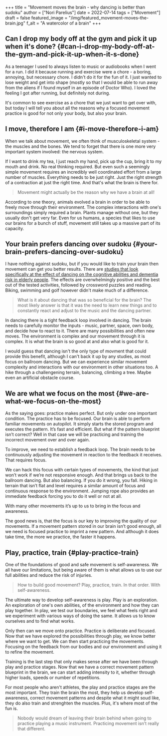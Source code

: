 +++
title = "Movement moves the brain - why dancing is better than sudoku"
author = ["Nori Parelius"]
date = 2022-07-14
tags = ["Movement"]
draft = false
featured_image = "/img/featured_movement-moves-the-brain.jpg"
f_alt = "A watercolor of a brain"
+++

## Can I drop my body off at the gym and pick it up when it's done? {#can-i-drop-my-body-off-at-the-gym-and-pick-it-up-when-it-s-done}

As a teenager I used to always listen to music or audiobooks when I went for a run. I did it because running and exercise were a chore - a boring, annoying, but necessary chore. I didn't do it for the fun of it. I just wanted to lose weight and get into shape (mostly so that I would be able to run away from the aliens if I found myself in an episode of Doctor Who). I loved the feeling I got after running, but definitely not during.

It's common to see exercise as a chore that we just want to get over with, but today I will tell you about all the reasons why a focused movement practice is good for not only your body, but also your brain.


## I move, therefore I am {#i-move-therefore-i-am}

When we talk about movement, we often think of musculoskeletal system - the muscles and the bones. We tend to forget that there is one more very important system involved: the nervous system.

If I want to drink my tea, I just reach my hand, pick up the cup, bring it to my mouth and drink. No real thinking required. But even such a seemingly simple movement requires an incredibly well coordinated effort from a large number of muscles. Everything needs to be just right. Just the right strength of a contraction at just the right time. And that's what the brain is there for.

> Movement might actually be the reason why we have a brain at all!

According to one theory, animals evolved a brain in order to be able to freely move through their environment. The complex interactions with one's surroundings simply required a brain. Plants manage without one, but they usually don't get very far. Even for us humans, a species that likes to use our brains for a bunch of stuff, movement still takes up a massive part of its capacity.


## Your brain prefers dancing over sudoku {#your-brain-prefers-dancing-over-sudoku}

I have nothing against sudoku, but if you would like to train your brain then movement can get you better results. There are [studies that look specifically at the effect of dancing on the cognitive abilities and dementia risk in elderly people](https://www.nejm.org/doi/full/10.1056/NEJMoa022252). The effects are overwhelmingly positive and the best out of the tested activities, followed by crossword puzzles and reading. Biking, swimming and golf however didn't make much of a difference.

> What is it about dancing that was so beneficial for the brain? The most likely answer is that it was the need to learn new things and to constantly react and adjust to the music and the dancing partner.

In dancing there is a tight feedback loop involved in dancing. The brain needs to carefully monitor the inputs - music, partner, space, own body, and decide how to react to it. There are many possibilities and often new moves. The environment is complex and our movement through it is complex. It is what the brain is so good at and also what is good for it.

I would guess that dancing isn't the only type of movment that could provide this benefit, although I can't back it up by any studies, as most focus on ballroom dancing. But we can experience similar movement complexity and interactions with our environment in other situations too. A hike through a challengening terrain, balancing, climbing a tree. Maybe even an artificial obstacle course.


## We are what we focus on the most {#we-are-what-we-focus-on-the-most}

As  the saying goes: practice makes perfect.  But only under one important condition. The practice has to be focused.
Our brain is able to perform familiar movements on autopilot.  It simply starts the stored program and executes the pattern.  It’s  fast and efficient.  But what if the pattern blueprint isn’t correct?  Well in that case we will be practicing and training the incorrect movement over and over again.

To improve,  we need to establish a feedback loop. The brain needs to be  continuously adjusting the movement  in reaction  to the feedback it receives.  That requires focus.

We can hack this focus with certain types of movements,  the kind that just won’t work if we’re not responsive enough.  And  that brings us back to the ballroom dancing.  But also balancing.  If you do it wrong,  you fall.  Hiking  in  terrain that isn’t flat and level  requires a  similar amount of focus and  continuous response to the environment.  Jumping rope  also provides an immediate feedback forcing you to do it well or not at all.

With many other movements it’s up to us to bring in the focus and awareness.

The good news is,  that the focus is our key to improving the quality of our movements.  If  a  movement pattern stored in our brain isn’t good enough,  all we need is focused practice to imprint a  new pattern.  And  although it does take time,  the more we practice, the faster it happens.


## Play, practice, train {#play-practice-train}

One of the foundations of good and safe movement is self-awareness.  We all have our limitations, but being aware of them is what allows us to use our full abilities and  reduce the risk of injuries.

> How to build good movement? Play, practice, train. In that order. With self-awareness.

The ultimate way to develop self-awareness is play. Play is an exploration. An exploration of one's own abilities, of the environment and how they can play together. In play, we test our boundaries, we feel what feels right and we experiment with various ways of doing the same. It allows us to know ourselves and to find what works.

Only then can we move onto practice. Practice is deliberate and focused. Now that we have explored the possibilities through play, we know better where we want to get. We can then start practicing the movements. Focusing on the feedback from our bodies and our environment and using it to refine the movement.

Training is the last step that only makes sense after we have been through play and practice stages. Now that we have a correct movement pattern blueprint in the brain, we can start adding intensity to it, whether through higher loads, speeds or number of repetitions.

For most people who aren't athletes, the play and practice stages are the most important. They train the brain the most, they help us develop self-awareness, correct movement patterns and despite what it might soud like, they do also train and strenghten the muscles. Plus, it's where most of the fun is.

> Nobody would dream of leaving their brain behind when going to practice playing a  music instrument.  Practicing movement isn’t really that different.
